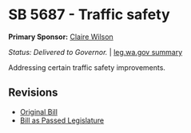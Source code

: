 # SB 5687 - Traffic safety
**Primary Sponsor:** [Claire Wilson](/person/leg/wilson_cl.md)

*Status: Delivered to Governor.* | [leg.wa.gov summary](https://app.leg.wa.gov/billsummary?BillNumber=5687&Year=2021)

Addressing certain traffic safety improvements.

## Revisions
* [Original Bill](1/)
* [Bill as Passed Legislature](1/)